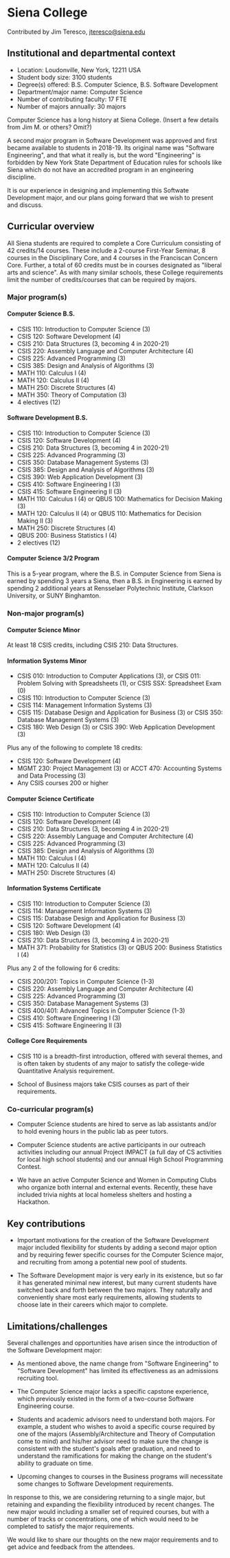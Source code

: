 # Siena College

Contributed by Jim Teresco, jteresco@siena.edu

## Institutional and departmental context
- Location: Loudonville, New York, 12211 USA
- Student body size: 3100 students
- Degree(s) offered: B.S. Computer Science, B.S. Software Development
- Department/major name: Computer Science
- Number of contributing faculty: 17 FTE
- Number of majors annually: 30 majors

Computer Science has a long history at Siena College.  (Insert a few
details from Jim M. or others?  Omit?)

A second major program in Software Development was approved and first
became available to students in 2018-19.  Its original name was
"Software Engineering", and that what it really is, but the word
"Engineering" is forbidden by New York State Department of Education
rules for schools like Siena which do not have an accredited program
in an engineering discipline.

It is our experience in designing and implementing this Softwate
Development major, and our plans going forward that we wish to present
and discuss.

## Curricular overview

All Siena students are required to complete a Core Curriculum
consisting of 42 credits/14 courses.  These include a 2-course
First-Year Seminar, 8 courses in the Disciplinary Core, and 4 courses
in the Franciscan Concern Core.  Further, a total of 60 credits must
be in courses designated as "liberal arts and science".  As with many
similar schools, these College requirements limit the number of
credits/courses that can be required by majors.

### Major program(s)

#### Computer Science B.S.

- CSIS 110: Introduction to Computer Science (3)
- CSIS 120: Software Development (4)
- CSIS 210: Data Structures (3, becoming 4 in 2020-21)
- CSIS 220: Assembly Language and Computer Architecture (4)
- CSIS 225: Advanced Programming (3)
- CSIS 385: Design and Analysis of Algorithms (3)
- MATH 110: Calculus I (4)
- MATH 120: Calculus II (4)
- MATH 250: Discrete Structures (4)
- MATH 350: Theory of Computation (3)
- 4 electives (12)

#### Software Development B.S.

- CSIS 110: Introduction to Computer Science (3)
- CSIS 120: Software Development (4)
- CSIS 210: Data Structures (3, becoming 4 in 2020-21)
- CSIS 225: Advanced Programming (3)
- CSIS 350: Database Management Systems (3)
- CSIS 385: Design and Analysis of Algorithms (3)
- CSIS 390: Web Application Development (3)
- CSIS 410: Software Engineering I (3)
- CSIS 415: Software Engineering II (3)
- MATH 110: Calculus I (4) or QBUS 100: Mathematics for Decision Making (3)
- MATH 120: Calculus II (4) or QBUS 110: Mathematics for Decision Making II (3)
- MATH 250: Discrete Structures (4)
- QBUS 200: Business Statistics I (4)
- 2 electives (12)

#### Computer Science 3/2 Program

This is a 5-year program, where the B.S. in Computer Science from
Siena is earned by spending 3 years a Siena, then a B.S. in
Engineering is earned by spending 2 additional years at Rensselaer
Polytechnic Institute, Clarkson University, or SUNY Binghamton.

### Non-major program(s)

#### Computer Science Minor

At least 18 CSIS credits, including CSIS 210: Data Structures.

#### Information Systems Minor

- CSIS 010: Introduction to Computer Applications (3), or CSIS 011: Problem Solving with Spreadsheets (1), or CSIS SSX: Spreadsheet Exam (0)
- CSIS 110: Introduction to Computer Science (3)
- CSIS 114: Management Information Systems (3)
- CSIS 115: Database Design and Application for Business (3) or CSIS 350: Database Management Systems (3)
- CSIS 180: Web Design (3) or CSIS 390: Web Application Development (3)


Plus any of the following to complete 18 credits:

- CSIS 120: Software Development (4)
- MGMT 230: Project Management (3) or ACCT 470: Accounting Systems and Data Processing (3)
- Any CSIS courses 200 or higher

#### Computer Science Certificate

- CSIS 110: Introduction to Computer Science (3)
- CSIS 120: Software Development (4)
- CSIS 210: Data Structures (3, becoming 4 in 2020-21)
- CSIS 220: Assembly Language and Computer Architecture (4)
- CSIS 225: Advanced Programming (3)
- CSIS 385: Design and Analysis of Algorithms (3)
- MATH 110: Calculus I (4)
- MATH 120: Calculus II (4)
- MATH 250: Discrete Structures (4)

#### Information Systems Certificate

- CSIS 110: Introduction to Computer Science (3)
- CSIS 114: Management Information Systems (3)
- CSIS 115: Database Design and Application for Business (3)
- CSIS 120: Software Development (4)
- CSIS 180: Web Design (3)
- CSIS 210: Data Structures (3, becoming 4 in 2020-21)
- MATH 371: Probability for Statistics (3) or QBUS 200: Business Statistics I (4)

Plus any 2 of the following for 6 credits:

- CSIS 200/201: Topics in Computer Science (1-3)
- CSIS 220: Assembly Language and Computer Architecture (4)
- CSIS 225: Advanced Programming (3)
- CSIS 350: Database Management Systems (3)
- CSIS 400/401: Advanced Topics in Computer Science (1-3)
- CSIS 410: Software Engineering I (3)
- CSIS 415: Software Engineering II (3)

#### College Core Requirements

- CSIS 110 is a breadth-first introduction, offered with several
  themes, and is often taken by students of any major to satisfy the
  college-wide Quantitative Analysis requirement.

- School of Business majors take CSIS courses as part of their requirements.


### Co-curricular program(s)

- Computer Science students are hired to serve as lab assistants and/or to hold evening hours in the public lab as peer tutors.

- Computer Science students are active participants in our outreach
 activities including our annual Project IMPACT (a full day of CS
 activities for local high school students) and our annual High School
 Programming Contest.

- We have an active Computer Science and Women in Computing Clubs who
  organize both internal and external events.  Recently, these have
  included trivia nights at local homeless shelters and hosting a
  Hackathon.

## Key contributions

- Important motivations for the creation of the Software Development
  major included flexibility for students by adding a second major
  option and by requiring fewer specific courses for the Computer
  Science major, and recruiting from among a potential new pool of
  students.

- The Software Development major is very early in its existence, but
  so far it has generated minimal new interest, but many current
  students have switched back and forth between the two majors.  They
  naturally and conveniently share most early requirements, allowing
  students to choose late in their careers which major to complete.

## Limitations/challenges

Several challenges and opportunities have arisen since the
introduction of the Software Development major:

- As mentioned above, the name change from "Software Engineering" to
  "Software Development" has limited its effectiveness as an
  admissions recruiting tool.

- The Computer Science major lacks a specific capstone experience,
  which previously existed in the form of a two-course Software
  Engineering course.

- Students and academic advisors need to understand both majors.  For
  example, a student who wishes to avoid a specific course required by
  one of the majors (Assembly/Architecture and Theory of Computation
  come to mind) and his/her advisor need to make sure the change is
  consistent with the student's goals after graduation, and need to
  understand the ramifications for making the change on the student's
  ability to graduate on time.

- Upcoming changes to courses in the Business programs will necessitate
  some changes to Software Development requirements.

In response to this, we are considering returning to a single major,
but retaining and expanding the flexibility introduced by recent
changes.  The new major would including a smaller set of required
courses, but with a number of tracks or concentrations, one of which
would need to be completed to satisfy the major requirements.

We would like to share our thoughts on the new major requirements and
to get advice and feedback from the attendees.
